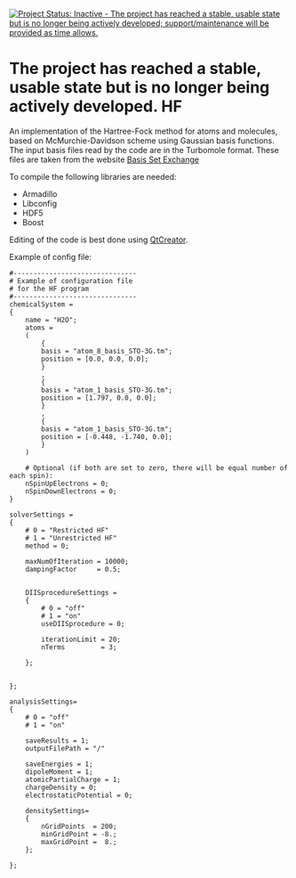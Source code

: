 [![Project Status: Inactive - The project has reached a stable, usable state but is no longer being actively developed; support/maintenance will be provided as time allows.](http://www.repostatus.org/badges/latest/inactive.svg)](http://www.repostatus.org/#inactive) 

The project has reached a stable, usable state but is no longer being actively developed.
HF
====
An implementation of the Hartree-Fock method for atoms and molecules, based on McMurchie-Davidson scheme using Gaussian basis functions. The input basis files read by the code are in the Turbomole format. These files are taken from the website [Basis Set Exchange](https://bse.pnl.gov/bse/portal)


To compile the following libraries are needed:
- Armadillo
- Libconfig
- HDF5
- Boost

Editing of the code is best done using [QtCreator](http://qt-project.org/downloads).

Example of config file:
```
#-------------------------------
# Example of configuration file
# for the HF program
#-------------------------------
chemicalSystem =
{
    name = "H2O";
    atoms =
    (
        {
        basis = "atom_8_basis_STO-3G.tm";
        position = [0.0, 0.0, 0.0];
        }
        ,
        {
        basis = "atom_1_basis_STO-3G.tm";
        position = [1.797, 0.0, 0.0];
        }
        ,
        {
        basis = "atom_1_basis_STO-3G.tm";
        position = [-0.448, -1.740, 0.0];
        }
    )
    
    # Optional (if both are set to zero, there will be equal number of each spin):
    nSpinUpElectrons = 0;
    nSpinDownElectrons = 0;
}

solverSettings =
{
    # 0 = "Restricted HF"
    # 1 = "Unrestricted HF"
    method = 0;

    maxNumOfIteration = 10000;
    dampingFactor     = 0.5;


    DIISprocedureSettings =
    {
        # 0 = "off"
        # 1 = "on"
        useDIISprocedure = 0;

        iterationLimit = 20;
        nTerms         = 3;

    };


};

analysisSettings=
{
    # 0 = "off"
    # 1 = "on"
    
    saveResults = 1;
    outputFilePath = "/"

    saveEnergies = 1;
    dipoleMoment = 1;
    atomicPartialCharge = 1;
    chargeDensity = 0;
    electrostaticPotential = 0;

    densitySettings=
    {
        nGridPoints  = 200;
        minGridPoint = -8.;
        maxGridPoint =  8.;
    };

};
